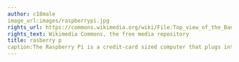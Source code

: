 ```yaml
---
author: c18male
image_url:images/raspberrypi.jpg 
rights_url: https://commons.wikimedia.org/wiki/File:Top_view_of_the_Banguino_module.jpg
rights_text: Wikimedia Commons, the free media repository
title: rasberry p
caption:The Raspberry Pi is a credit-card sized computer that plugs into your TV and a keyboard. It’s a capable little PC which can be used for many of the things that your desktop PC does, like spreadsheets, word-processing and games. It also plays high-definition video. We want to see it being used by kids all over the world to learn programming
---
```

